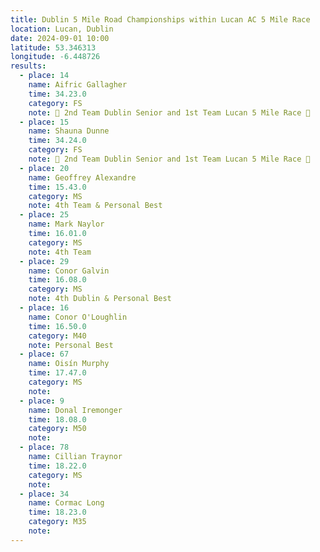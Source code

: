 ```yaml
---
title: Dublin 5 Mile Road Championships within Lucan AC 5 Mile Race
location: Lucan, Dublin
date: 2024-09-01 10:00
latitude: 53.346313
longitude: -6.448726
results:
  - place: 14
    name: Aifric Gallagher
    time: 34.23.0
    category: FS
    note: 🥈 2nd Team Dublin Senior and 1st Team Lucan 5 Mile Race 🥇
  - place: 15
    name: Shauna Dunne
    time: 34.24.0
    category: FS
    note: 🥈 2nd Team Dublin Senior and 1st Team Lucan 5 Mile Race 🥇
  - place: 20
    name: Geoffrey Alexandre
    time: 15.43.0
    category: MS
    note: 4th Team & Personal Best
  - place: 25
    name: Mark Naylor
    time: 16.01.0
    category: MS
    note: 4th Team
  - place: 29
    name: Conor Galvin
    time: 16.08.0
    category: MS
    note: 4th Dublin & Personal Best
  - place: 16
    name: Conor O'Loughlin
    time: 16.50.0
    category: M40
    note: Personal Best
  - place: 67
    name: Oisín Murphy
    time: 17.47.0
    category: MS
    note: 
  - place: 9
    name: Donal Iremonger
    time: 18.08.0
    category: M50
    note: 
  - place: 78
    name: Cillian Traynor
    time: 18.22.0
    category: MS
    note: 
  - place: 34
    name: Cormac Long
    time: 18.23.0
    category: M35
    note:   
---
```


